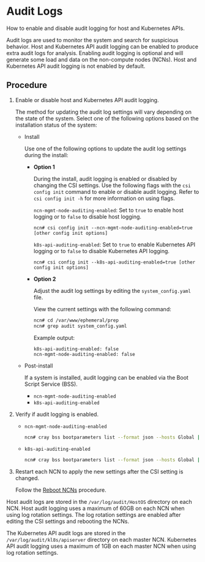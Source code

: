 # Audit Logs

How to enable and disable audit logging for host and Kubernetes APIs.

Audit logs are used to monitor the system and search for suspicious behavior.
Host and Kubernetes API audit logging can be enabled to produce extra audit logs for analysis.
Enabling audit logging is optional and will generate some load and data on the non-compute nodes \(NCNs\).
Host and Kubernetes API audit logging is not enabled by default.

## Procedure

1. Enable or disable host and Kubernetes API audit logging.

   The method for updating the audit log settings will vary depending on the state of the system.
   Select one of the following options based on the installation status of the system:

   * Install

     Use one of the following options to update the audit log settings during the install:

     * **Option 1**

       During the install, audit logging is enabled or disabled by changing the CSI settings.
       Use the following flags with the `csi config init` command to enable or disable audit logging.
       Refer to `csi config init -h` for more information on using flags.

       `ncn-mgmt-node-auditing-enabled`: Set to `true` to enable host logging or to `false` to disable host logging.

       ```console
       ncn# csi config init --ncn-mgmt-node-auditing-enabled=true [other config init options]
       ```

       `k8s-api-auditing-enabled`: Set to `true` to enable Kubernetes API logging or to `false` to disable Kubernetes API logging.

       ```console
       ncn# csi config init --k8s-api-auditing-enabled=true [other config init options]
       ```

     * **Option 2**

       Adjust the audit log settings by editing the `system_config.yaml` file.

       View the current settings with the following command:

       ```bash
       ncn# cd /var/www/ephemeral/prep
       ncn# grep audit system_config.yaml
       ```

       Example output:

       ```text
       k8s-api-auditing-enabled: false
       ncn-mgmt-node-auditing-enabled: false
       ```

   * Post-install

     If a system is installed, audit logging can be enabled via the Boot Script Service (BSS).

     * `ncn-mgmt-node-auditing-enabled`
     * `k8s-api-auditing-enabled`

2. Verify if audit logging is enabled.

   * `ncn-mgmt-node-auditing-enabled`
  
     ```bash
     ncn# cray bss bootparameters list --format json --hosts Global | jq '.[]."cloud-init"."meta-data"."k8s-api-auditing-enabled"'
     ```

   * `k8s-api-auditing-enabled`

     ```bash
     ncn# cray bss bootparameters list --format json --hosts Global | jq '.[]."cloud-init"."meta-data" "ncn-mgmt-node-auditing-enabled"'
     ```

3. Restart each NCN to apply the new settings after the CSI setting is changed.

   Follow the [Reboot NCNs](../node_management/Reboot_NCNs.md) procedure.

Host audit logs are stored in the `/var/log/audit/HostOS` directory on each NCN.
Host audit logging uses a maximum of 60GB on each NCN when using log rotation settings.
The log rotation settings are enabled after editing the CSI settings and rebooting the NCNs.

The Kubernetes API audit logs are stored in the `/var/log/audit/kl8s/apiserver` directory on each master NCN.
Kubernetes API audit logging uses a maximum of 1GB on each master NCN when using log rotation settings.

